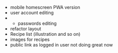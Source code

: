 - mobile homescreen PWA version
- user account editing
- - passwords editing
- refactor layout
- Recipe list (illustration and so on)
- images for recipes
- public link as logged in user not doing great now
